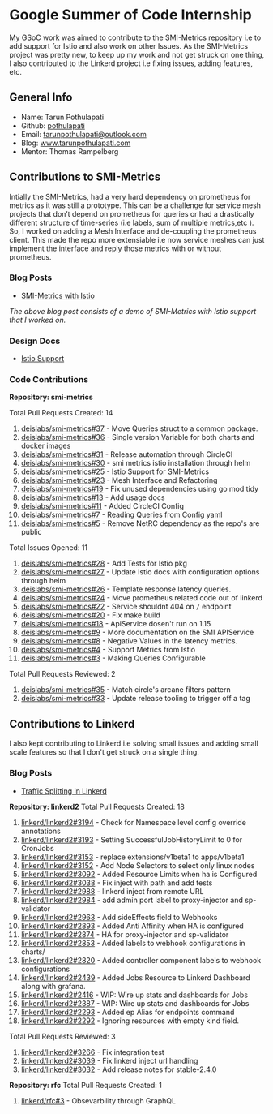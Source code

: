 # Google Summer of Code Internship

My GSoC work was aimed to contribute to the SMI-Metrics repository i.e to add support for Istio and also work on other Issues. As the SMI-Metrics project was pretty new, to keep up my work and not get struck on one thing, I also contributed to the Linkerd project i.e fixing issues, adding features, etc.

## General Info

+ Name: Tarun Pothulapati
+ Github: [pothulapati](www.github.com/pothulapati)
+ Email: tarunpothulapati@outlook.com
+ Blog: www.tarunpothulapati.com
+ Mentor: Thomas Rampelberg

## Contributions to SMI-Metrics

Intially the SMI-Metrics, had a very hard dependency on prometheus for metrics as it was still a prototype. This can be a challenge for service mesh projects that don’t depend on prometheus for queries or had a drastically different structure of time-series (i.e labels, sum of multiple metrics,etc ). So, I worked on adding a Mesh Interface and de-coupling the prometheus client. This made the repo more extensiable i.e now service meshes can just implement the interface and reply those metrics with or without prometheus.

### Blog Posts

+ [SMI-Metrics with Istio](https://www.tarunpothulapati.com/posts/my-gsoc-journey-with-linkerd/)

*The above blog post consists of a demo of SMI-Metrics with Istio support that I worked on.*

### Design Docs

+ [Istio Support](https://docs.google.com/document/d/1mOlmwjLjoR1dus8G68ChYxJ_TJLBBvIdbYdGacFbeNM/edit?usp=sharing)

### Code Contributions

**Repository: smi-metrics**

Total Pull Requests Created: 14

1. [deislabs/smi-metrics#37](https://github.com/deislabs/smi-metrics/pull/37) - Move Queries struct to a common package.
2. [deislabs/smi-metrics#36](https://github.com/deislabs/smi-metrics/pull/36) - Single version Variable for both charts and  docker images
3. [deislabs/smi-metrics#31](https://github.com/deislabs/smi-metrics/pull/31) - Release automation through CircleCI
4. [deislabs/smi-metrics#30](https://github.com/deislabs/smi-metrics/pull/30) - smi metrics istio installation through helm
5. [deislabs/smi-metrics#25](https://github.com/deislabs/smi-metrics/pull/25) - Istio Support for SMI-Metrics
6. [deislabs/smi-metrics#23](https://github.com/deislabs/smi-metrics/pull/23) - Mesh Interface and Refactoring
7. [deislabs/smi-metrics#19](https://github.com/deislabs/smi-metrics/pull/19) - Fix unused dependencies using go mod tidy
8. [deislabs/smi-metrics#13](https://github.com/deislabs/smi-metrics/pull/13) - Add usage docs
9. [deislabs/smi-metrics#11](https://github.com/deislabs/smi-metrics/pull/11) - Added CircleCI Config
10. [deislabs/smi-metrics#7](https://github.com/deislabs/smi-metrics/pull/7) - Reading Queries from Config yaml
11. [deislabs/smi-metrics#5](https://github.com/deislabs/smi-metrics/pull/5) - Remove NetRC dependency as the repo's are public

Total Issues Opened: 11

1. [deislabs/smi-metrics#28](https://github.com/deislabs/smi-metrics/issues/28) - Add Tests for Istio pkg
2. [deislabs/smi-metrics#27](https://github.com/deislabs/smi-metrics/issues/27) - Update Istio docs with configuration options through helm
3. [deislabs/smi-metrics#26](https://github.com/deislabs/smi-metrics/issues/26) - Template response latency queries.
4. [deislabs/smi-metrics#24](https://github.com/deislabs/smi-metrics/issues/24) - Move prometheus related code out of linkerd
5. [deislabs/smi-metrics#22](https://github.com/deislabs/smi-metrics/issues/22) - Service shouldnt 404 on `/` endpoint
6. [deislabs/smi-metrics#20](https://github.com/deislabs/smi-metrics/issues/20) - Fix make build
7. [deislabs/smi-metrics#18](https://github.com/deislabs/smi-metrics/issues/18) - ApiService dosen't run on 1.15
8. [deislabs/smi-metrics#9](https://github.com/deislabs/smi-metrics/issues/9) - More documentation on the SMI APIService
9. [deislabs/smi-metrics#8](https://github.com/deislabs/smi-metrics/issues/8) - Negative Values in the latency metrics.
10. [deislabs/smi-metrics#4](https://github.com/deislabs/smi-metrics/issues/4) - Support Metrics from Istio
11. [deislabs/smi-metrics#3](https://github.com/deislabs/smi-metrics/issues/3) - Making Queries Configurable

Total Pull Requests Reviewed: 2

1. [deislabs/smi-metrics#35](https://github.com/deislabs/smi-metrics/pull/35) - Match circle's arcane filters pattern
2. [deislabs/smi-metrics#33](https://github.com/deislabs/smi-metrics/pull/33) - Update release tooling to trigger off a tag

## Contributions to Linkerd

I also kept contributing to Linkerd i.e solving small issues and adding small scale features so that I don't get struck on a single thing.

### Blog Posts

- [Traffic Splitting in Linkerd](https://www.tarunpothulapati.com/posts/traffic-splitting-linkerd/)

**Repository: linkerd2**
Total Pull Requests Created: 18

1. [linkerd/linkerd2#3194](https://github.com/linkerd/linkerd2/pull/3194) - Check for Namespace level config override annotations
2. [linkerd/linkerd2#3193](https://github.com/linkerd/linkerd2/pull/3193) - Setting SuccessfulJobHistoryLimit to 0 for CronJobs
3. [linkerd/linkerd2#3153](https://github.com/linkerd/linkerd2/pull/3153) - replace extensions/v1beta1 to apps/v1beta1
4. [linkerd/linkerd2#3152](https://github.com/linkerd/linkerd2/pull/3152) - Add Node Selectors to select only linux nodes
5. [linkerd/linkerd2#3092](https://github.com/linkerd/linkerd2/pull/3092) - Added Resource Limits when ha is Configured
6. [linkerd/linkerd2#3038](https://github.com/linkerd/linkerd2/pull/3038) - Fix inject with path and add tests
7. [linkerd/linkerd2#2988](https://github.com/linkerd/linkerd2/pull/2988) - linkerd inject from remote URL
8. [linkerd/linkerd2#2984](https://github.com/linkerd/linkerd2/pull/2984) - add admin port label to proxy-injector and sp-validator
9. [linkerd/linkerd2#2963](https://github.com/linkerd/linkerd2/pull/2963) - Add sideEffects field to Webhooks
10. [linkerd/linkerd2#2893](https://github.com/linkerd/linkerd2/pull/2893) - Added Anti Affinity when HA is configured
11. [linkerd/linkerd2#2874](https://github.com/linkerd/linkerd2/pull/2874) - HA for proxy-injector and sp-validator
12. [linkerd/linkerd2#2853](https://github.com/linkerd/linkerd2/pull/2853) - Added labels to webhook configurations in charts/
13. [linkerd/linkerd2#2820](https://github.com/linkerd/linkerd2/pull/2820) - Added controller component labels to webhook configurations
14. [linkerd/linkerd2#2439](https://github.com/linkerd/linkerd2/pull/2439) - Added Jobs Resource to Linkerd Dashboard along with grafana.
15. [linkerd/linkerd2#2416](https://github.com/linkerd/linkerd2/pull/2416) - WIP: Wire up stats and dashboards for Jobs
16. [linkerd/linkerd2#2387](https://github.com/linkerd/linkerd2/pull/2387) - WIP: Wire up stats and dashboards for Jobs
17. [linkerd/linkerd2#2293](https://github.com/linkerd/linkerd2/pull/2293) - Added ep Alias for endpoints command
18. [linkerd/linkerd2#2292](https://github.com/linkerd/linkerd2/pull/2292) - Ignoring resources with empty kind field.

Total Pull Requests Reviewed: 3

1. [linkerd/linkerd2#3266](https://github.com/linkerd/linkerd2/pull/3266) - Fix integration test
2. [linkerd/linkerd2#3039](https://github.com/linkerd/linkerd2/pull/3039) - Fix linkerd inject url handling
3. [linkerd/linkerd2#3032](https://github.com/linkerd/linkerd2/pull/3032) - Add release notes for stable-2.4.0

**Repository: rfc**
Total Pull Requests Created: 1

1. [linkerd/rfc#3](https://github.com/linkerd/rfc/pull/3) - Obsevarbility through GraphQL